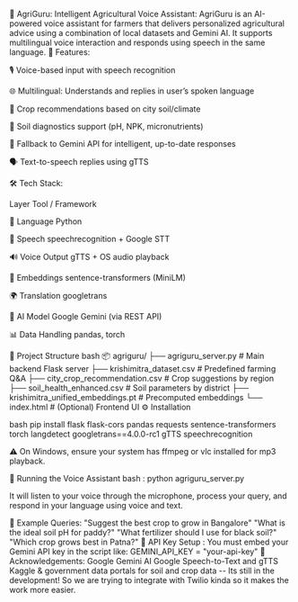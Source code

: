 🌾 AgriGuru: Intelligent Agricultural Voice Assistant:
AgriGuru is an AI-powered voice assistant for farmers that delivers personalized agricultural advice using a combination of local datasets and Gemini AI. It supports multilingual voice interaction and responds using speech in the same language.
🧠 Features:

🎙️ Voice-based input with speech recognition

🌐 Multilingual: Understands and replies in user’s spoken language

🌱 Crop recommendations based on city soil/climate

🧪 Soil diagnostics support (pH, NPK, micronutrients)

📡 Fallback to Gemini API for intelligent, up-to-date responses

🗣️ Text-to-speech replies using gTTS

🛠️ Tech Stack:

Layer	Tool / Framework

🐍 Language	Python

🎤 Speech	speechrecognition + Google STT

🔊 Voice Output	gTTS + OS audio playback

🧠 Embeddings	sentence-transformers (MiniLM)

🌍 Translation	googletrans

📡 AI Model	Google Gemini (via REST API)

📊 Data Handling	pandas, torch

📁 Project Structure
bash
📦 agriguru/
├── agriguru_server.py           # Main backend Flask server
├── krishimitra_dataset.csv      # Predefined farming Q&A
├── city_crop_recommendation.csv # Crop suggestions by region
├── soil_health_enhanced.csv     # Soil parameters by district
├── krishimitra_unified_embeddings.pt # Precomputed embeddings
└── index.html                   # (Optional) Frontend UI
⚙️ Installation

bash
pip install flask flask-cors pandas requests sentence-transformers torch langdetect googletrans==4.0.0-rc1 gTTS speechrecognition

⚠️ On Windows, ensure your system has ffmpeg or vlc installed for mp3 playback.

🚀 Running the Voice Assistant
bash :
python agriguru_server.py

It will listen to your voice through the microphone, process your query, and respond in your language using voice and text.

🎤 Example Queries:
"Suggest the best crop to grow in Bangalore"
"What is the ideal soil pH for paddy?"
"What fertilizer should I use for black soil?"
"Which crop grows best in Patna?"
🔐 API Key Setup :
You must embed your Gemini API key in the script like:
GEMINI_API_KEY = "your-api-key"
📝 Acknowledgements:
Google Gemini AI
Google Speech-to-Text and gTTS
Kaggle & government data portals for soil and crop data
-- Its still in the development! So we are trying to integrate with Twilio kinda so it makes the work more easier.
